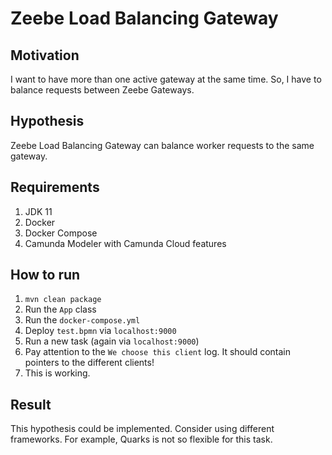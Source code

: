 # Zeebe Load Balancing Gateway

## Motivation
I want to have more than one active gateway at the same time. So, I have to balance requests between Zeebe Gateways.

## Hypothesis
Zeebe Load Balancing Gateway can balance worker requests to the same gateway.

## Requirements
1. JDK 11
2. Docker
3. Docker Compose
4. Camunda Modeler with Camunda Cloud features

## How to run
1. `mvn clean package`
2. Run the `App` class
3. Run the `docker-compose.yml`
4. Deploy `test.bpmn` via `localhost:9000`
5. Run a new task (again via `localhost:9000`)
6. Pay attention to the `We choose this client` log. It should contain pointers to the different clients!
7. This is working.

## Result
This hypothesis could be implemented. Consider using different frameworks. For example, Quarks is not so flexible for this task.